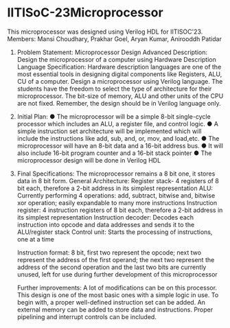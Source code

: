 # IITISoC-23Microprocessor

This microprocessor was designed using Verilog HDL for IITISOC'23.
Members: Mansi Choudhary, Prakhar Goel, Aryan Kumar, Anirooddh Patidar

1. Problem Statement: Microprocessor Design Advanced
Description: Design the microprocessor of a computer using Hardware Description Language
Specification: Hardware description languages are one of the most essential tools in designing digital components like Registers, ALU, CU of a computer. Design a microprocessor using Verilog language. The students have the freedom to select the type of architecture for their microprocessor. The bit-size of memory, ALU and other units of the CPU are not fixed. Remember, the design should be in Verilog language only.

2. Initial Plan: ● The microprocessor will be a simple 8-bit single-cycle processor which includes an ALU, a register file, and control logic.
● A simple instruction set architecture will be implemented which will include the instructions like add, sub, and, or, mov, and load,etc.
● The microprocessor will have an 8-bit data and a 16-bit address bus.
● It will also include 16-bit program counter and a 16-bit stack pointer
● The microprocessor design will be done in Verilog HDL

3. Final Specifications: The microprocessor remains a 8 bit one, it stores data in 8 bit form.
   General Architecture: Register stack- 4 registers of 8 bit each, therefore a 2-bit address in its simplest representation
   ALU: Currently performing 4 operations: add, subtract, bitwise and, bitwise xor operation; easily expandable to many more instructions
   Instruction register: 4 instruction registers of 8 bit each, therefore a 2-bit address in its simplest representation
   Instruction decoder: Decodes each instruction into opcode and data addresses and sends it to the ALU/register stack
   Control unit: Starts the processing of instructions, one at a time

   Instruction format: 8 bit, first two represent the opcode; next two represent the address of the first operand; the next two represent the address of the second operation and the last two bits are currently unused, left for use during further development of this microprocessor

   Further improvements: A lot of modifications can be on this processor. This design is one of the most basic ones with a simple logic in use. To begin with, a proper well-defined instruction set can be added. An external memory can be added to store data and instructions. Proper pipelining and interrupt controls can be included. 
